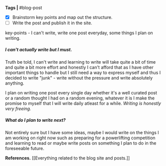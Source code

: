 **Tags |** #blog-post 

- [x] Brainstorm key points and map out the structure.
- [ ] Write the post and publish it in the site.

key-points - I can't write, write one post everyday, some things I plan on writing.

##### I can't actually write but I must.
Truth be told, I can't write and learning to write will take quite a bit of time and quite a bit more effort and honestly I can't afford that as I have other important things to handle but I still need a way to express myself and thus I decided to write "junk" - write without the pressure and write absolutely anything.

I plan on writing one post every single day whether it's a well curated post or a random thought I had on a random evening, whatever it is I make the promise to myself that I will write daily atleast for a while. *Writing is honestly very freeing.*

##### What do I plan to write next?
Not entirely sure but I have some ideas, maybe I would write on the things I am working on right now such as preparing for a powerlifting competition and learning to read or maybe write posts on something I plan to do in the foreseeable future.

**References.**
[[Everything related to the blog site and posts.]]